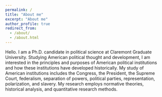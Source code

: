 ```yaml
---
permalink: /
title: "About me"
excerpt: "About me"
author_profile: true
redirect_from: 
  - /about/
  - /about.html
---
```


Hello. I am a Ph.D. candidate in political science at Claremont Graduate University. Studying American political thought and development, I am interested in the principles and purposes of American political institutions and how these institutions have developed historically. My study of American institutions includes the Congress, the President, the Supreme Court, federalism, separation of powers, political parties, representation, polarization, and slavery. My research employs normative theories, historical analysis, and quantitative research methods.
